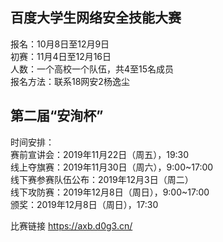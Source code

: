 ## 百度大学生网络安全技能大赛

报名：10月8日至12月9日  
初赛：11月4日至12月16日  
人数：一个高校一个队伍，共4至15名成员   
报名方法：联系18网安2杨逸尘


## 第二届“安洵杯”

时间安排：  
赛前宣讲会：2019年11月22日（周五），19:30  
线上夺旗赛：2019年11月30日（周六），9:00~17:00  
线下赛参赛队伍公布：2019年12月3日（周二）  
线下攻防赛：2019年12月8日（周日），9:00~17:00  
颁奖：2019年12月8日（周日），17:30

比赛链接
https://axb.d0g3.cn/